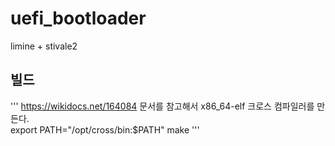 # uefi_bootloader
limine + stivale2

## 빌드
'''
https://wikidocs.net/164084 문서를 참고해서 x86_64-elf 크로스 컴파일러를 만든다.  
export PATH="/opt/cross/bin:$PATH" 
make
'''
